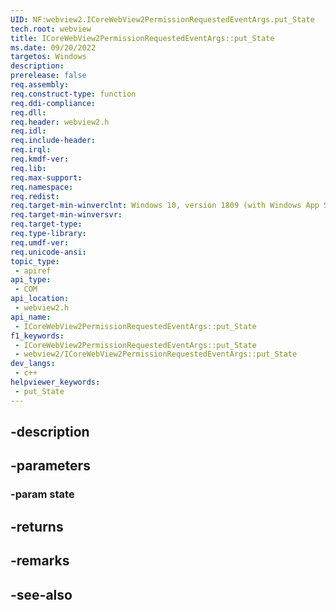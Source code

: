 ```yaml
---
UID: NF:webview2.ICoreWebView2PermissionRequestedEventArgs.put_State
tech.root: webview
title: ICoreWebView2PermissionRequestedEventArgs::put_State
ms.date: 09/20/2022
targetos: Windows
description: 
prerelease: false
req.assembly: 
req.construct-type: function
req.ddi-compliance: 
req.dll: 
req.header: webview2.h
req.idl: 
req.include-header: 
req.irql: 
req.kmdf-ver: 
req.lib: 
req.max-support: 
req.namespace: 
req.redist: 
req.target-min-winverclnt: Windows 10, version 1809 (with Windows App SDK 1.1 or later)
req.target-min-winversvr: 
req.target-type: 
req.type-library: 
req.umdf-ver: 
req.unicode-ansi: 
topic_type:
 - apiref
api_type:
 - COM
api_location:
 - webview2.h
api_name:
 - ICoreWebView2PermissionRequestedEventArgs::put_State
f1_keywords:
 - ICoreWebView2PermissionRequestedEventArgs::put_State
 - webview2/ICoreWebView2PermissionRequestedEventArgs::put_State
dev_langs:
 - c++
helpviewer_keywords:
 - put_State
---
```


## -description

## -parameters

### -param state

## -returns

## -remarks

## -see-also

